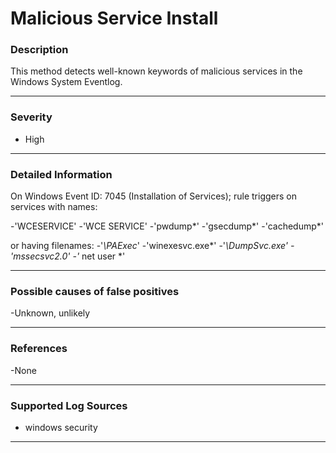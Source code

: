 # Malicious Service Install
### Description

This method detects well-known keywords of malicious services in the Windows System Eventlog.

-------------------
### Severity

- High

-------------------
### Detailed Information
On Windows Event ID: 7045 (Installation of Services); rule triggers on services with names: 

  -'WCESERVICE'
  -'WCE SERVICE'
  -'pwdump*'
  -'gsecdump*'
  -'cachedump*'

or having filenames:
  -'*\PAExec*'
  -'winexesvc.exe*'
  -'*\DumpSvc.exe'
  -'mssecsvc2.0'
  -'* net user *'

-------------------

### Possible causes of false positives

-Unknown, unlikely

-------------------
### References

-None

-------------------
### Supported Log Sources

- windows security

-------------------
